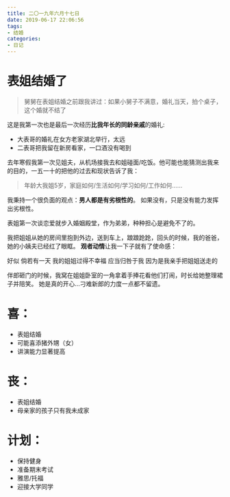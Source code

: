 ```yaml
---
title: 二〇一九年六月十七日
date: 2019-06-17 22:06:56
tags: 
- 结婚
categories: 
- 日记
---
```

# 表姐结婚了
>舅舅在表姐结婚之前跟我讲过：如果小舅子不满意，婚礼当天，拍个桌子，这个婚就不结了

这是我第一次也是最后一次经历**比我年长的同龄亲戚**的婚礼:
- 大表哥的婚礼在女方老家湖北举行，太远
- 二表哥把我留在新房看家，一口酒没有喝到

去年寒假我第一次见姐夫，从机场接我去和姐碰面/吃饭。他可能也能猜测出我来的目的，一五一十的把他的过去和现状告诉了我：
>年龄大我姐5岁，家庭如何/生活如何/学习如何/工作如何……

我秉持一个很负面的观点：**男人都是有劣根性的**。
如果没有，只是没有能力发挥出劣根性。

表姐第一次谈恋爱就步入婚姻殿堂，作为弟弟，种种担心是避免不了的。

我把姐姐从她的房间里抱到外边，送到车上，踉踉跄跄，回头的时候，我的爸爸，她的小姨夫已经红了眼眶。
**观者动情**让我一下子就有了使命感：

好似 倘若有一天 我的姐姐过得不幸福
应当归咎于我
因为是我亲手把姐姐送走的

伴郎砸门的时候，我窝在姐姐卧室的一角拿着手捧花看他们打闹，时长给她整理裙子并陪笑。
她是真的开心…刁难新郎的力度一点都不留遗。

# 喜：
- 表姐结婚
- 可能喜添猪外甥（女）
- 讲演能力显著提高

# 丧：
- 表姐结婚
- 母亲家的孩子只有我未成家

# 计划：
- 保持健身
- 准备期末考试
- 雅思/托福
- 迎接大学同学
